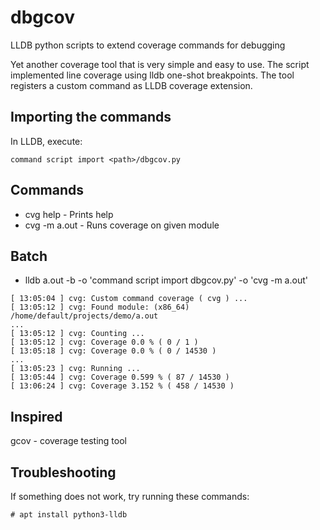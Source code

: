 # dbgcov
LLDB python scripts to extend coverage commands for debugging

Yet another coverage tool that is very simple and easy to use. The script implemented line coverage using lldb one-shot breakpoints. The tool registers a custom command as LLDB coverage extension. 


## Importing the commands
In LLDB, execute:

```lldb
command script import <path>/dbgcov.py
```

## Commands

- cvg help - Prints help
- cvg -m a.out - Runs coverage on given module 


## Batch

- lldb a.out -b -o 'command script import dbgcov.py' -o 'cvg -m a.out'

```lldb
[ 13:05:04 ] cvg: Custom command coverage ( cvg ) ...
[ 13:05:12 ] cvg: Found module: (x86_64) /home/default/projects/demo/a.out
...
[ 13:05:12 ] cvg: Counting ...
[ 13:05:12 ] cvg: Coverage 0.0 % ( 0 / 1 )
[ 13:05:18 ] cvg: Coverage 0.0 % ( 0 / 14530 )
...
[ 13:05:23 ] cvg: Running ...
[ 13:05:44 ] cvg: Coverage 0.599 % ( 87 / 14530 )
[ 13:06:24 ] cvg: Coverage 3.152 % ( 458 / 14530 )
```


## Inspired

gcov - coverage testing tool


## Troubleshooting

If something does not work, try running these commands:

```shell
# apt install python3-lldb

